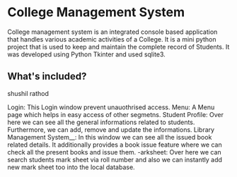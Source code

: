 # College Management System
College management system is an integrated console based application that handles various academic activities of a College. It is a mini python project that is used to keep and maintain the complete record of Students. It was developed using Python Tkinter and used sqlite3.


## What's included?
shushil rathod

Login: This Login window prevent unauothrised access.
Menu: A Menu page which helps in easy access of other segmetns.
Student Profile: Over here we can see all the general informations related to students. Furthermore, we can add, remove and update the informations.
Library Management System__: In this window we can see all the issued book related details. It additionally provides a book issue feature where we can check all the present books and issue them.
-arksheet: Over here we can search students mark sheet via roll number and also we can instantly add new mark sheet too into the local database.




